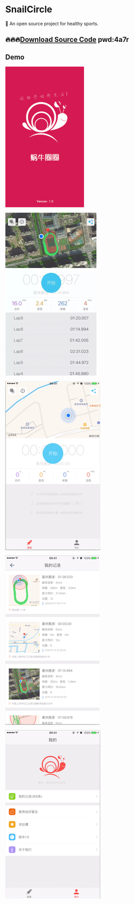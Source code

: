 # SnailCircle
🚀 An open source project for healthy sports.

## 🔥🔥🔥[Download Source Code](https://pan.baidu.com/s/1nvtoTAD) pwd:4a7r

## Demo
![](https://github.com/liubin1777/SnailCircle/blob/master/Screenshots/Screen%20Shot%202016-08-14%20at%2013.07.49.png?raw=true)

![](https://github.com/liubin1777/SnailCircle/blob/master/Screenshots/Screen%20Shot%202016-08-14%20at%2013.08.14.png?raw=true)

![](https://github.com/liubin1777/SnailCircle/blob/master/Screenshots/Screen%20Shot%202016-08-14%20at%2013.08.26.png?raw=true)

![](https://github.com/liubin1777/SnailCircle/blob/master/Screenshots/Screen%20Shot%202016-08-14%20at%2013.08.36.png?raw=true)

![](https://github.com/liubin1777/SnailCircle/blob/master/Screenshots/Screen%20Shot%202016-08-14%20at%2013.08.47.png?raw=true)
